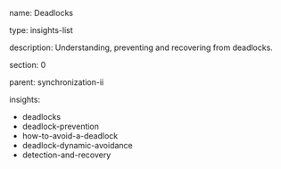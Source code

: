 name: Deadlocks

type: insights-list

description: Understanding, preventing and recovering from deadlocks.

section: 0 

parent: synchronization-ii

insights:
  - deadlocks
  - deadlock-prevention
  - how-to-avoid-a-deadlock
  - deadlock-dynamic-avoidance
  - detection-and-recovery
